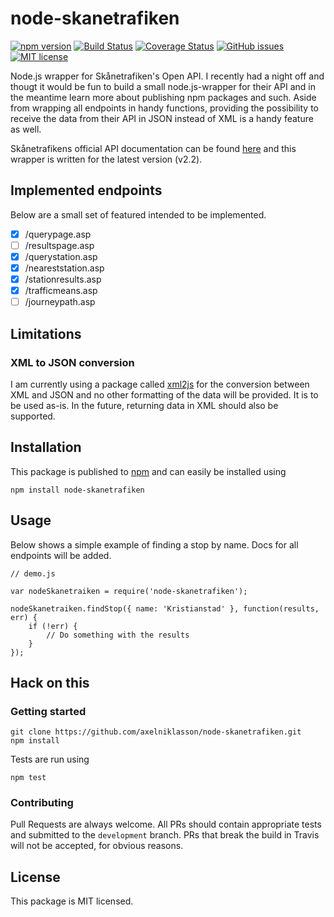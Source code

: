 # node-skanetrafiken
[![npm version](https://badge.fury.io/js/node-skanetrafiken.svg)](https://badge.fury.io/js/node-skanetrafiken)
[![Build Status](https://travis-ci.org/axelniklasson/node-skanetrafiken.svg?branch=master)](https://travis-ci.org/axelniklasson/node-skanetrafiken)
[![Coverage Status](https://coveralls.io/repos/axelniklasson/node-skanetrafiken/badge.svg?branch=master)](https://coveralls.io/r/axelniklasson/node-skanetrafiken?branch=master)
[![GitHub issues](https://img.shields.io/github/issues/axelniklasson/node-skanetrafiken.svg)](https://github.com/axelniklasson/node-skanetrafiken/issues)
[![MIT license](http://img.shields.io/badge/license-MIT-brightgreen.svg)](http://opensource.org/licenses/MIT)

Node.js wrapper for Skånetrafiken's Open API. I recently had a night off and thougt it would be fun to build a small node.js-wrapper for their API and in the meantime learn more about publishing npm packages and such. Aside from wrapping all endpoints in handy functions, providing the possibility to receive the data from their API in JSON instead of XML is a handy feature as well.

Skånetrafikens official API documentation can be found [here](http://www.labs.skanetrafiken.se/api.asp) and this wrapper is written for the latest version (v2.2).

## Implemented endpoints
Below are a small set of featured intended to be implemented.
- [x] /querypage.asp
- [ ] /resultspage.asp
- [x] /querystation.asp
- [x] /neareststation.asp
- [x] /stationresults.asp
- [x] /trafficmeans.asp
- [ ] /journeypath.asp

## Limitations
### XML to JSON conversion
I am currently using a package called [xml2js](https://www.npmjs.com/package/xml2js) for the conversion between XML and JSON and no other formatting of the data will be provided. It is to be used as-is. In the future, returning data in XML should also be supported.

## Installation
This package is published to [npm](https://www.npmjs.com/package/node-skanetrafiken) and can easily be installed using
```
npm install node-skanetrafiken
```

## Usage
Below shows a simple example of finding a stop by name. Docs for all endpoints will be added.
```
// demo.js

var nodeSkanetraiken = require('node-skanetrafiken');

nodeSkanetraiken.findStop({ name: 'Kristianstad' }, function(results, err) {
    if (!err) {
        // Do something with the results
    }
});
```

## Hack on this
### Getting started
```
git clone https://github.com/axelniklasson/node-skanetrafiken.git
npm install
```

Tests are run using
```
npm test
```

### Contributing
Pull Requests are always welcome. All PRs should contain appropriate tests and submitted to the ``development`` branch. PRs that break the build in Travis will not be accepted, for obvious reasons.

## License
This package is MIT licensed.
